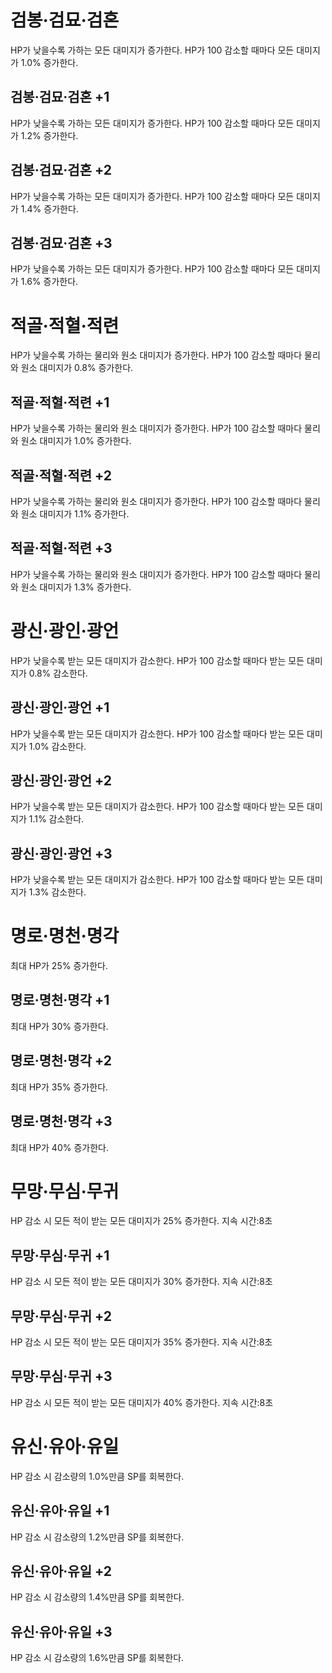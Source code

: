# 검봉·검묘·검혼

HP가 낮을수록 가하는 모든 대미지가 증가한다. HP가 100 감소할 때마다 모든 대미지가 1.0% 증가한다.

## 검봉·검묘·검혼 +1

HP가 낮을수록 가하는 모든 대미지가 증가한다. HP가 100 감소할 때마다 모든 대미지가 1.2% 증가한다.

## 검봉·검묘·검혼 +2

HP가 낮을수록 가하는 모든 대미지가 증가한다. HP가 100 감소할 때마다 모든 대미지가 1.4% 증가한다.

## 검봉·검묘·검혼 +3

HP가 낮을수록 가하는 모든 대미지가 증가한다. HP가 100 감소할 때마다 모든 대미지가 1.6% 증가한다.

# 적골·적혈·적련

HP가 낮을수록 가하는 물리와 원소 대미지가 증가한다. HP가 100 감소할 때마다 물리와 원소 대미지가 0.8% 증가한다.

## 적골·적혈·적련 +1

HP가 낮을수록 가하는 물리와 원소 대미지가 증가한다. HP가 100 감소할 때마다 물리와 원소 대미지가 1.0% 증가한다.

## 적골·적혈·적련 +2

HP가 낮을수록 가하는 물리와 원소 대미지가 증가한다. HP가 100 감소할 때마다 물리와 원소 대미지가 1.1% 증가한다.

## 적골·적혈·적련 +3

HP가 낮을수록 가하는 물리와 원소 대미지가 증가한다. HP가 100 감소할 때마다 물리와 원소 대미지가 1.3% 증가한다.

# 광신·광인·광언

HP가 낮을수록 받는 모든 대미지가 감소한다. HP가 100 감소할 때마다 받는 모든 대미지가 0.8% 감소한다.

## 광신·광인·광언 +1

HP가 낮을수록 받는 모든 대미지가 감소한다. HP가 100 감소할 때마다 받는 모든 대미지가 1.0% 감소한다.

## 광신·광인·광언 +2

HP가 낮을수록 받는 모든 대미지가 감소한다. HP가 100 감소할 때마다 받는 모든 대미지가 1.1% 감소한다.

## 광신·광인·광언 +3

HP가 낮을수록 받는 모든 대미지가 감소한다. HP가 100 감소할 때마다 받는 모든 대미지가 1.3% 감소한다.

# 명로·명천·명각

최대 HP가 25% 증가한다.

## 명로·명천·명각 +1

최대 HP가 30% 증가한다.

## 명로·명천·명각 +2

최대 HP가 35% 증가한다.

## 명로·명천·명각 +3

최대 HP가 40% 증가한다.

# 무망·무심·무귀

HP 감소 시 모든 적이 받는 모든 대미지가 25% 증가한다. 지속 시간:8초

## 무망·무심·무귀 +1

HP 감소 시 모든 적이 받는 모든 대미지가 30% 증가한다. 지속 시간:8초

## 무망·무심·무귀 +2

HP 감소 시 모든 적이 받는 모든 대미지가 35% 증가한다. 지속 시간:8초

## 무망·무심·무귀 +3

HP 감소 시 모든 적이 받는 모든 대미지가 40% 증가한다. 지속 시간:8초

# 유신·유아·유일

HP 감소 시 감소량의 1.0%만큼 SP를 회복한다.

## 유신·유아·유일 +1

HP 감소 시 감소량의 1.2%만큼 SP를 회복한다.

## 유신·유아·유일 +2

HP 감소 시 감소량의 1.4%만큼 SP를 회복한다.

## 유신·유아·유일 +3

HP 감소 시 감소량의 1.6%만큼 SP를 회복한다.
